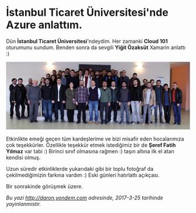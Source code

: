 # İstanbul Ticaret Üniversitesi'nde Azure anlattım.
Dün **İstanbul Ticaret Üniversitesi**'ndeydim. Her zamanki **Cloud 101** oturumunu sundum. Benden sonra da sevgili **Yiğit Özaksüt** Xamarin anlattı :) 

![İstanbul Ticaret Üniversitesi Azure oturumu sonrası toplu fotoğraf.](media/Istanbul_Ticaret_Universitesinde_Azure_anlattim/ticaret-uni.jpg)

Etkinlikte emeği geçen tüm kardeşlerime ve bizi misafir eden hocalarımıza çok teşekkürler. Özellikle teşekkür etmek istediğimiz bir de **Şeref Fatih Yılmaz** var tabi :) Birinci sınıf olmasına rağmen :) taşın altına ilk el atan kendisi olmuş. 

Uzun süredir etkinliklerde yukarıdaki gibi bir toplu fotoğraf da çekilmediğimizin farkına vardım :) Eski günleri hatırlattı açıkçası.

Bir sonrakinde görüşmek üzere. 

*Bu yazi http://daron.yondem.com adresinde, 2017-3-25 tarihinde yayinlanmistir.*
